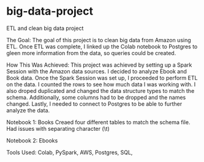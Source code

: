 # big-data-project
ETL and clean big data project 

The Goal: The goal of this project is to clean big data from Amazon using ETL. Once ETL was complete, I linked up the Colab notebook to Postgres to gleen more information from the data, so queries could be created.

How This Was Achieved: This project was achieved by setting up a Spark Session with the Amazon data sources. I decided to analyze Ebook and Book data. Once the Spark Session was set up, I proceeded to perform ETL on the data. I counted the rows to see how much data I was working with. I also droped duplicated and changed the data structure types to match the schema. Additionally, some columns had to be dropped and the names changed. Lastly, I needed to connect to Postgres to be able to further analyze the data.

Notebook 1: Books
Creaed four different tables to match the schema file. Had issues with separating character (\t)

Notebook 2: Ebooks

Tools Used: Colab, PySpark, AWS, Postgres, SQL, 
